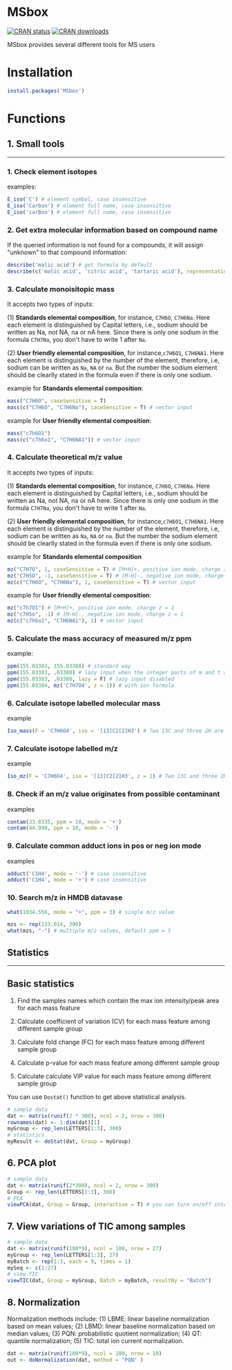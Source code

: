 # MSbox

[![CRAN status](http://www.r-pkg.org/badges/version/MSbox)](https://cran.r-project.org/package=MSbox) 
[![CRAN downloads](http://cranlogs.r-pkg.org/badges/grand-total/MSbox)](https://cran.r-project.org/package=MSbox)

MSbox provides several different tools for MS users

# Installation

```r
install.packages('MSbox')
```

# Functions

## 1. Small tools
-----------------------

### 1. Check element isotopes

examples:

```r
E_iso('C') # element symbol, case insensitive
E_iso('Carbon') # element full name, case insensitive
E_iso('carBon') # element full name, case insensitive
```

### 2. Get extra molecular information based on compound name

If the queried information is not found for a compounds, it will assign "unknown" to that compound information:
```r
describe('malic acid') # get formula by default
describe(c('malic acid', 'citric acid', 'tartaric acid'), representation = "smiles") # get smiles
```

### 3. Calculate monoisitopic mass

It accepts two types of inputs: 

(1) **Standards elemental composition**, for instance, `C7H6O`, `C7H6Na`. Here each element is distinguished by Capital letters, i.e., sodium should be written as Na, not NA, na or nA here. Since there is only one sodium in the formula `C7H7Na`, you don't have to write 1 after `Na`. 

(2) **User friendly elemental composition**, for instance,`c7H6O1`, `C7H6NA1`. Here each element is distinguished by the number of the element, therefore, i.e, sodium can be written as `Na`, `NA` or `na`. But the number the sodium element should be clearlly stated in the formula even if there is only one sodium. 

example for **Standards elemental composition**:

```r
mass("C7H6O", caseSensitive = T)
mass(c("C7H6O", "C7H6Na"), caseSensitive = T) # vector input
```

example for **User friendly elemental composition**:

```r
mass("c7h6O1")
mass(c("c7h6o1", "C7H6NA1")) # vector input
```

### 4. Calculate theoretical m/z value

It accepts two types of inputs: 

(1) **Standards elemental composition**, for instance, `C7H6O`, `C7H6Na`. Here each element is distinguished by Capital letters, i.e., sodium should be written as Na, not NA, na or nA here. Since there is only one sodium in the formula `C7H7Na`, you don't have to write 1 after `Na`. 

(2) **User friendly elemental composition**, for instance,`c7H6O1`, `C7H6NA1`. Here each element is distinguished by the number of the element, therefore, i.e, sodium can be written as `Na`, `NA` or `na`. But the number the sodium element should be clearlly stated in the formula even if there is only one sodium. 

example for **Standards elemental composition**

```r
mz("C7H7O", 1, caseSensitive = T) # [M+H]+, positive ion mode, charge z = 1
mz("C7H5O", -1, caseSensitive = T) # [M-H]-, negative ion mode, charge z = 1
mz(c("C7H6O", "C7H6Na"), 1, caseSensitive = T) # vector input
```

example for **User friendly elemental composition**:

```r
mz("c7h7O1") # [M+H]+, positive ion mode, charge z = 1
mz("c7H5o", -1) # [M-H]-, negative ion mode, charge z = 1
mz(c("c7h6o1", "C7H6NA1"), 1) # vector input
```

### 5. Calculate the mass accuracy of measured m/z ppm

example:

```r
ppm(155.03383, 155.03388) # standard way
ppm(155.03383, .03388) # lazy input when the integer parts of m and t are the same
ppm(155.03383, .03388, lazy = F) # lazy input disabled
ppm(155.03384, mz('C7H7O4', z = 1)) # with ion formula
```


### 6. Calculate isotope labelled molecular mass

example

```r
Iso_mass(F = 'C7H6O4', iso = '[13]C2[2]H3') # Two 13C and three 2H are labled. Case insensitive.
```

### 7. Calculate isotope labelled m/z

example

```r
Iso_mz(F = 'C7H6O4', iso = '[13]C2[2]H3', z = 1) # Two 13C and three 2H are labled. Case insensitive.
```

### 8. Check if an m/z value originates from possible contaminant

examples

```r
contam(33.0335, ppm = 10, mode = '+')
contam(44.998, ppm = 10, mode = '-')
```

### 9. Calculate common adduct ions in pos or neg ion mode

examples

```r
adduct('C1H4', mode = '-') # case insensitive
adduct('C1H4', mode = '+') # case insensitive
```

### 10. Search m/z in HMDB datavase

```r
what(1034.556, mode = "+", ppm = 3) # single m/z value

mzs <- rep(133.014, 300)
what(mzs, "-") # multiple m/z values, default ppm = 5
```

## Statistics
-----------------------
## Basic statistics

1. Find the samples names which contain the max ion intensity/peak area for each mass feature

2. Calculate coefficient of variation (CV) for each mass feature among different sample group

3. Calculate fold change (FC) for each mass feature among different sample group

4. Calculate p-value for each mass feature among different sample group

5. Calculate calculate VIP value for each mass feature among different sample group

You can use `Dostat()` function to get above statistical analysis.

``` r
# sample data
dat <- matrix(runif(2 * 300), ncol = 2, nrow = 300)
rownames(dat) <- 1:dim(dat)[1]
myGroup <- rep_len(LETTERS[1:3], 300)
# statistics
myResult <- doStat(dat, Group = myGroup)
```

## 6. PCA plot
``` r
# sample data
dat <- matrix(runif(2*300), ncol = 2, nrow = 300)
Group <- rep_len(LETTERS[1:3], 300)
# PCA
viewPCA(dat, Group = Group, interactive = T) # you can turn on/off interactive plot using interactive = T/F
```

## 7. View variations of TIC among samples

``` r
# sample data
dat <- matrix(runif(100*9), ncol = 100, nrow = 27)
myGroup <- rep_len(LETTERS[1:3], 27)
myBatch <- rep(1:3, each = 9, times = 1)
mySeq <- c(1:27)
# view TIC
viewTIC(dat, Group = myGroup, Batch = myBatch, resultBy = "Batch")
```

## 8. Normalization

Normalization methods include: (1) LBME: linear baseline normalization based on mean values; (2) LBMD: linear baseline normalization based on median values; (3) PQN: probabilistic quotient normalization; (4) QT: quantile normalization; (5) TIC: total ion current normalization.

``` r
dat <- matrix(runif(100*9), ncol = 100, nrow = 10)
out <- doNormalization(dat, method = "PQN" )
```
